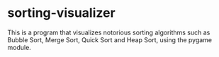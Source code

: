 # sorting-visualizer
This is a program that visualizes notorious sorting algorithms such as Bubble Sort, Merge Sort, Quick Sort and Heap Sort, using the pygame module.
